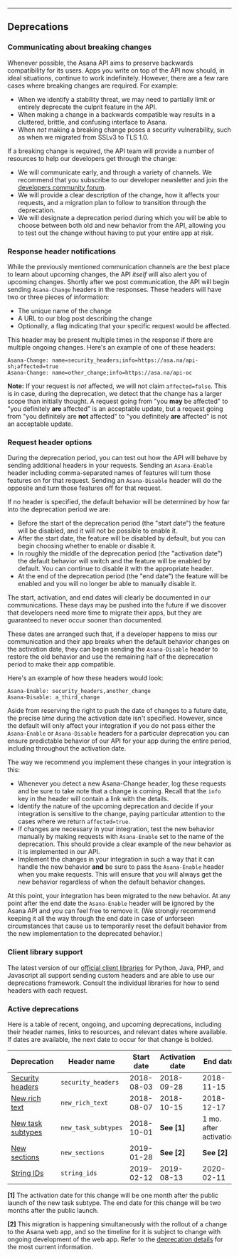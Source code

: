 <hr>
<section>

## Deprecations

<a name="communication" class="jump-anchor"></a>
### Communicating about breaking changes

Whenever possible, the Asana API aims to preserve backwards compatibility for its users. Apps you write on top of the API now should, in ideal situations, continue to work indefinitely. However, there are a few rare cases where breaking changes are required. For example:

- When we identify a stability threat, we may need to partially limit or entirely deprecate the culprit feature in the API.
- When making a change in a backwards compatible way results in a cluttered, brittle, and confusing interface to Asana.
- When *not* making a breaking change poses a security vulnerability, such as when we migrated from SSLv3 to TLS 1.0.

If a breaking change is required, the API team will provide a number of resources to help our developers get through the change:

- We will communicate early, and through a variety of channels. We recommend that you subscribe to our developer newsletter and join the [developers community forum](https://community.asana.com/c/developersAPI).
- We will provide a clear description of the change, how it affects your requests, and a migration plan to follow to transition through the deprecation.
- We will designate a deprecation period during which you will be able to choose between both old and new behavior from the API, allowing you to test out the change without having to put your entire app at risk.

<a name="response-header" class="jump-anchor"></a>
### Response header notifications

While the previously mentioned communication channels are the best place to learn about upcoming changes, the API _itself_ will also alert you of upcoming changes. Shortly after we post communication, the API will begin sending `Asana-Change` headers in the responses. These headers will have two or three pieces of information:

- The unique name of the change
- A URL to our blog post describing the change 
- Optionally, a flag indicating that your specific request would be affected.

This header may be present multiple times in the response if there are multiple ongoing changes. Here's an example of one of these headers:

```text
Asana-Change: name=security_headers;info=https://asa.na/api-sh;affected=true
Asana-Change: name=other_change;info=https://asa.na/api-oc
```

**Note:** If your request is *not* affected, we will not claim `affected=false`. This is in case, during the deprecation, we detect that the change has a larger scope than initially thought. A request going from "you **may** be affected" to "you definitely **are** affected" is an acceptable update, but a request going from "you definitely are **not** affected" to "you definitely **are** affected" is not an acceptable update.

<a name="request-header" class="jump-anchor"></a>
### Request header options

During the deprecation period, you can test out how the API will behave by sending additional headers in your requests. Sending an `Asana-Enable` header including comma-separated names of features will turn those features on for that request. Sending an `Asana-Disable` header will do the opposite and turn those features off for that request.

If no header is specified, the default behavior will be determined by how far into the deprecation period we are:

- Before the start of the deprecation period (the "start date") the feature will be disabled, and it will not be possible to enable it.
- After the start date, the feature will be disabled by default, but you can begin choosing whether to enable or disable it.
- In roughly the middle of the deprecation period (the "activation date") the default behavior will switch and the feature will be enabled by default. You can continue to disable it with the appropriate header.
- At the end of the deprecation period (the "end date") the feature will be enabled and you will no longer be able to manually disable it.

The start, activation, and end dates will clearly be documented in our communications. These days may be pushed into the future if we discover that developers need more time to migrate their apps, but they are guaranteed to never occur sooner than documented.

These dates are arranged such that, if a developer happens to miss our communication and their app breaks when the default behavior changes on the activation date, they can begin sending the `Asana-Disable` header to restore the old behavior and use the remaining half of the deprecation period to make their app compatible.

Here's an example of how these headers would look:

```text
Asana-Enable: security_headers,another_change
Asana-Disable: a_third_change
```

Aside from reserving the right to push the date of changes to a future date, the precise *time* during the activation date isn't specified. However, since the default will only affect your integration if you do not pass either the `Asana-Enable` or `Asana-Disable` headers for a particular deprecation you can ensure predictable behavior of our API for your app during the entire period, including throughout the activation date.

The way we recommend you implement these changes in your integration is this:

- Whenever you detect a new Asana-Change header, log these requests and be sure to take note that a change is coming. Recall that the `info` key in the header will contain a link with the details.
- Identify the nature of the upcoming deprecation and decide if your integration is sensitive to the change, paying particular attention to the cases where we return `affected=true`.
- If changes are necessary in your integration, test the new behavior manually by making requests with `Asana-Enable` set to the name of the deprecation. This should provide a clear example of the new behavior as it is implemented in our API.
- Implement the changes in your integration in such a way that it can handle the new behavior **and** be sure to pass the `Asana-Enable` header when you make requests. This will ensure that you will always get the new behavior regardless of when the default behavior changes.

At this point, your integration has been migrated to the new behavior. At any point after the end date the `Asana-Enable` header will be ignored by the Asana API and you can feel free to remove it. (We strongly recommend keeping it all the way through the end date in case of unforseen circumstances that cause us to temporarily reset the default behavior from the new implementation to the deprecated behavior.)

<a name="client-libraries" class="jump-anchor"></a>
### Client library support

The latest version of our [official client libraries](#official-client-libraries) for Python, Java, PHP, and Javascript all support sending custom headers and are able to use our deprecations framework. Consult the individual libraries for how to send headers with each request.


<a name="active-deprecations" class="jump-anchor"></a>
### Active deprecations

Here is a table of recent, ongoing, and upcoming deprecations, including their header names, links to resources, and relevant dates where available. If dates are available, the next date to occur for that change is bolded.

| Deprecation | Header name | Start date | Activation date | End date |
|-------------|-------------|------------|-----------------|----------|
| [Security headers](https://asa.na/api-sh) | `security_headers` | 2018-08-03 | 2018-09-28 | 2018-11-15 |
| [New rich text](https://asa.na/api-rich-text) | `new_rich_text` | 2018-08-07 | 2018-10-15 | 2018-12-17 |
| [New task subtypes](https://asa.na/api-task-subtypes) | `new_task_subtypes` | 2018-10-01 | **See [1]** | 1 mo. after activation |
| [New sections](https://asa.na/api-sections) | `new_sections` | 2019-01-28 | **See [2]** | **See [2]** |
| [String IDs](https://asa.na/api-string-ids) | `string_ids` | 2019-02-12 | 2019-08-13 | 2020-02-11 |

**[1]** The activation date for this change will be one month after the public launch of the new task subtype. The end date for this change will be two months after the public launch.

**[2]** This migration is happening simultaneously with the rollout of a change to the Asana web app, and so the timeline for it is subject to change with ongoing development of the web app. Refer to the [deprecation details](https://asa.na/api-sections) for the most current information.

</section>
